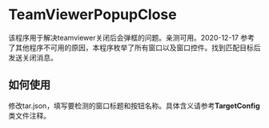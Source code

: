 # TeamViewerPopupClose
该程序用于解决teamviewer关闭后会弹框的问题。亲测可用。2020-12-17
参考了其他程序不可用的原因，本程序枚举了所有窗口以及窗口控件。找到匹配目标后发送关闭消息。
## 如何使用
修改tar.json，填写要检测的窗口标题和按钮名称。具体含义请参考**TargetConfig**类文件注释。
